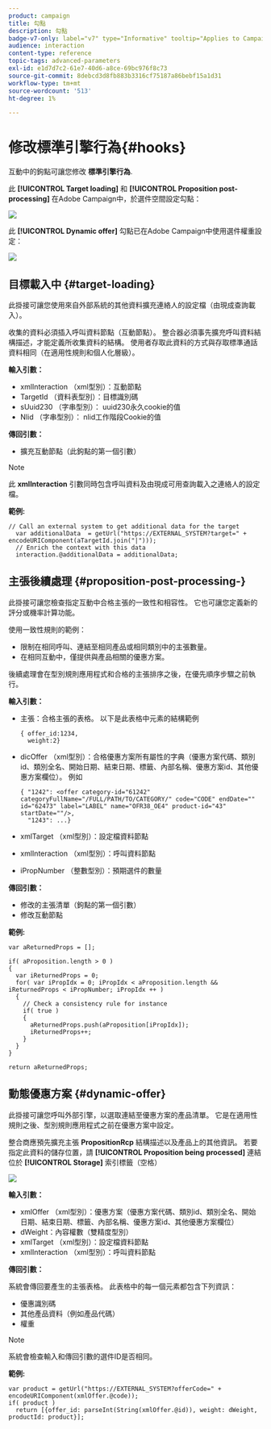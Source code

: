 ```yaml
---
product: campaign
title: 勾點
description: 勾點
badge-v7-only: label="v7" type="Informative" tooltip="Applies to Campaign Classic v7 only"
audience: interaction
content-type: reference
topic-tags: advanced-parameters
exl-id: e1d7d7c2-61e7-40d6-a8ce-69bc976f8c73
source-git-commit: 8debcd3d8fb883b3316cf75187a86bebf15a1d31
workflow-type: tm+mt
source-wordcount: '513'
ht-degree: 1%

---
```


# 修改標準引擎行為{#hooks}



互動中的鉤點可讓您修改 **標準引擎行為**.

此 **[!UICONTROL Target loading]** 和 **[!UICONTROL Proposition post-processing]** 在Adobe Campaign中，於選件空間設定勾點：

![](assets/interaction_hooks_1.png)

此 **[!UICONTROL Dynamic offer]** 勾點已在Adobe Campaign中使用選件權重設定：

![](assets/interaction_hooks_2.png)

## 目標載入中 {#target-loading}

此掛接可讓您使用來自外部系統的其他資料擴充連絡人的設定檔（由現成查詢載入）。

收集的資料必須插入呼叫資料節點（互動節點）。 整合器必須事先擴充呼叫資料結構描述，才能定義所收集資料的結構。 使用者存取此資料的方式與存取標準通話資料相同（在適用性規則和個人化層級）。

**輸入引數：**

* xmlInteraction （xml型別）：互動節點
* TargetId （資料表型別）：目標識別碼
* sUuid230 （字串型別）： uuid230永久cookie的值
* Nlid （字串型別）： nlid工作階段Cookie的值

**傳回引數：**

* 擴充互動節點（此鉤點的第一個引數）

>[!NOTE]
>
>此 **xmlInteraction** 引數同時包含呼叫資料及由現成可用查詢載入之連絡人的設定檔。

**範例:**

```
// Call an external system to get additional data for the target
  var additionalData  = getUrl("https://EXTERNAL_SYSTEM?target=" + encodeURIComponent(aTargetId.join("|")));
  // Enrich the context with this data
  interaction.@additionalData = additionalData;
```

## 主張後續處理 {#proposition-post-processing-}

此掛接可讓您檢查指定互動中合格主張的一致性和相容性。 它也可讓您定義新的評分或機率計算功能。

使用一致性規則的範例：

* 限制在相同呼叫、連結至相同產品或相同類別中的主張數量。
* 在相同互動中，僅提供與產品相關的優惠方案。

後續處理會在型別規則應用程式和合格的主張排序之後，在優先順序步驟之前執行。

**輸入引數：**

* 主張：合格主張的表格。 以下是此表格中元素的結構範例

   ```
   { offer_id:1234,
     weight:2}
   ```

* dicOffer （xml型別）：合格優惠方案所有屬性的字典（優惠方案代碼、類別id、類別全名、開始日期、結束日期、標籤、內部名稱、優惠方案id、其他優惠方案欄位）。 例如

   ```
   { "1242": <offer category-id="61242" categoryFullName="/FULL/PATH/TO/CATEGORY/" code="CODE" endDate="" id="62473" label="LABEL" name="OFR38_OE4" product-id="43" startDate=""/>,
     "1243": ...}
   ```

* xmlTarget （xml型別）：設定檔資料節點
* xmlInteraction （xml型別）：呼叫資料節點
* iPropNumber （整數型別）：預期選件的數量

**傳回引數：**

* 修改的主張清單（鉤點的第一個引數）
* 修改互動節點

**範例:**

```
var aReturnedProps = [];

if( aProposition.length > 0 )
{
  var iReturnedProps = 0;
  for( var iPropIdx = 0; iPropIdx < aProposition.length && iReturnedProps < iPropNumber; iPropIdx ++ )
  {
    // Check a consistency rule for instance
    if( true )
    {
      aReturnedProps.push(aProposition[iPropIdx]);
      iReturnedProps++;
    }
  }
}

return aReturnedProps;
```

## 動態優惠方案 {#dynamic-offer}

此掛接可讓您呼叫外部引擎，以選取連結至優惠方案的產品清單。 它是在適用性規則之後、型別規則應用程式之前在優惠方案中設定。

整合商應預先擴充主張 **PropositionRcp** 結構描述以及產品上的其他資訊。 若要指定此資料的儲存位置，請 **[!UICONTROL Proposition being processed]** 連結位於 **[!UICONTROL Storage]** 索引標籤（空格）

![](assets/interaction_hooks_3.png)

**輸入引數：**

* xmlOffer （xml型別）：優惠方案（優惠方案代碼、類別id、類別全名、開始日期、結束日期、標籤、內部名稱、優惠方案id、其他優惠方案欄位）
* dWeight：內容權數（雙精度型別）
* xmlTarget （xml型別）：設定檔資料節點
* xmlInteraction （xml型別）：呼叫資料節點

**傳回引數：**

系統會傳回要產生的主張表格。 此表格中的每一個元素都包含下列資訊：

* 優惠識別碼
* 其他產品資料（例如產品代碼）
* 權重

>[!NOTE]
>
>系統會檢查輸入和傳回引數的選件ID是否相同。

**範例:**

```
var product = getUrl("https://EXTERNAL_SYSTEM?offerCode=" + encodeURIComponent(xmlOffer.@code));
if( product )
  return [{offer_id: parseInt(String(xmlOffer.@id)), weight: dWeight, productId: product}];
```
